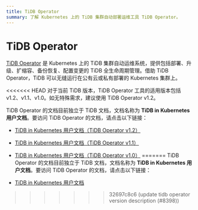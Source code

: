 ```yaml
---
title: TiDB Operator
summary: 了解 Kubernetes 上的 TiDB 集群自动部署运维工具 TiDB Operator。
---
```


# TiDB Operator

[TiDB Operator](https://github.com/pingcap/tidb-operator) 是 Kubernetes 上的 TiDB 集群自动运维系统，提供包括部署、升级、扩缩容、备份恢复、配置变更的 TiDB 全生命周期管理。借助 TiDB Operator，TiDB 可以无缝运行在公有云或私有部署的 Kubernetes 集群上。

<<<<<<< HEAD
对于当前 TiDB 版本，TiDB Operator 工具的适用版本包括 v1.2、v1.1、v1.0。如无特殊需求，建议使用 TiDB Operator v1.2。

TiDB Operator 的文档目前独立于 TiDB 文档，文档名称为 **TiDB in Kubernetes 用户文档**。要访问 TiDB Operator 的文档，请点击以下链接：

- [TiDB in Kubernetes 用户文档（TiDB Operator v1.2）](https://docs.pingcap.com/zh/tidb-in-kubernetes/v1.2/)
- [TiDB in Kubernetes 用户文档（TiDB Operator v1.1）](https://docs.pingcap.com/zh/tidb-in-kubernetes/v1.1/)
- [TiDB in Kubernetes 用户文档（TiDB Operator v1.0）](https://docs.pingcap.com/zh/tidb-in-kubernetes/v1.0/)
=======
TiDB Operator 的文档目前独立于 TiDB 文档，文档名称为 **TiDB in Kubernetes 用户文档**。要访问 TiDB Operator 的文档，请点击以下链接：

- [TiDB in Kubernetes 用户文档](https://docs.pingcap.com/zh/tidb-in-kubernetes/stable/)
>>>>>>> 32697c8c6 (update tidb operator version description (#8398))
